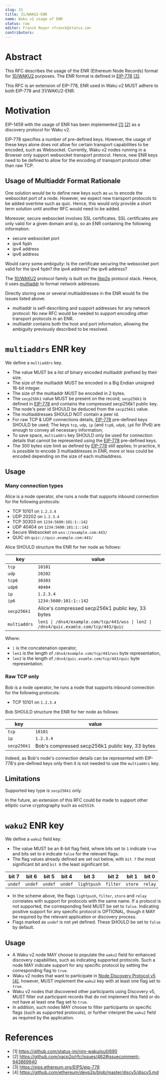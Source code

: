```yaml
---
slug: 31
title: 31/WAKU2-ENR
name: Waku v2 usage of ENR
status: raw
editor: Franck Royer <franck@status.im>
contributors:
---
```


# Abstract

This RFC describes the usage of the ENR (Ethereum Node Records) format for [10/WAKU2](/specs/10) purposes.
The ENR format is defined in [EIP-778](https://eips.ethereum.org/EIPS/eip-778) [[3]](#references).

This RFC is an extension of EIP-778, ENR used in Waku v2 MUST adhere to both EIP-778 and 31/WAKU2-ENR.

# Motivation

EIP-1459 with the usage of ENR has been implemented [[1]](#references) [[2]](#references) as a discovery protocol for Waku v2.

EIP-778 specifies a number of pre-defined keys.
However, the usage of these keys alone does not allow for certain transport capabilities to be encoded,
such as Websocket.
Currently, Waku v2 nodes running in a Browser only support websocket transport protocol.
Hence, new ENR keys need to be defined to allow for the encoding of transport protocol other than raw TCP.

## Usage of Multiaddr Format Rationale

One solution would be to define new keys such as `ws` to encode the websocket port of a node.
However, we expect new transport protocols to be added overtime such as quic.
Hence, this would only provide a short term solution until another RFC would need to be added.

Moreover, secure websocket involves SSL certificates.
SSL certificates are only valid for a given domain and ip, so an ENR containing the following information:
- secure websocket port
- ipv4 fqdn
- ipv4 address
- ipv6 address

Would carry some ambiguity: Is the certificate securing the websocket port valid for the ipv4 fqdn?
the ipv4 address?
the ipv6 address?

The [10/WAKU2](/specs/10) protocol family is built on the [libp2p](https://github.com/libp2p/specs) protocol stack.
Hence, it uses [multiaddr](https://github.com/multiformats/multiaddr) to format network addresses.

Directly storing one or several multiaddresses in the ENR would fix the issues listed above:
- multiaddr is self-describing and support addresses for any network protocol:
  No new RFC would be needed to support encoding other transport protocols in an ENR.
- multiaddr contains both the host and port information, allowing the ambiguity previously described to be resolved.

# `multiaddrs` ENR key

We define a  `multiaddrs` key.

- The value MUST be a list of binary encoded multiaddr prefixed by their size.
- The size of the multiaddr MUST be encoded in a Big Endian unsigned 16-bit integer.
- The size of the multiaddr MUST be encoded in 2 bytes.
- The `secp256k1` value MUST be present on the record;
  `secp256k1` is defined in [EIP-778](https://eips.ethereum.org/EIPS/eip-778) and contains the compressed secp256k1 public key.
- The node's peer id SHOULD be deduced from the `secp256k1` value.
- The multiaddresses SHOULD NOT contain a peer id.
- For raw TCP & UDP connections details, [EIP-778](https://eips.ethereum.org/EIPS/eip-778) pre-defined keys SHOULD be used;
  The keys `tcp`, `udp`, `ip` (and `tcp6`, `udp6`, `ip6` for IPv6) are enough to convey all necessary information;
- To save space, `multiaddrs` key SHOULD only be used for connection details that cannot be represented using the [EIP-778](https://eips.ethereum.org/EIPS/eip-778) pre-defined keys.
- The 300 bytes size limit as defined by [EIP-778](https://eips.ethereum.org/EIPS/eip-778) still applies;
  In practice, it is possible to encode 3 multiaddresses in ENR, more or less could be encoded depending on the size of each multiaddress.

## Usage

### Many connection types

Alice is a node operator, she runs a node that supports inbound connection for the following protocols:
- TCP 10101 on `1.2.3.4`
- UDP 20202 on `1.2.3.4`
- TCP 30303 on `1234:5600:101:1::142`
- UDP 40404 on `1234:5600:101:1::142`
- Secure Websocket on `wss://example.com:443/`
- QUIC on `quic://quic.example.com:443/`

Alice SHOULD structure the ENR for her node as follows:

| key    | value   |
|---     |---      |
| `tcp`  | `10101` |
| `udp`  | `20202` |
| `tcp6` | `30303` |
| `udp6` | `40404` |
| `ip`   | `1.2.3.4` |
| `ip6`  | `1234:5600:101:1::142` |
| `secp256k1` | Alice's compressed secp256k1 public key, 33 bytes |
| `multiaddrs` | <code>len1 &#124; /dns4/example.com/tcp/443/wss &#124; len2 &#124; /dns4/quic.examle.com/tcp/443/quic</cpoode> |

Where:
- `|` is the concatenation operator,
- `len1` is the length of `/dns4/example.com/tcp/443/wss` byte representation,
- `len2` is the length of `/dns4/quic.examle.com/tcp/443/quic` byte representation.

### Raw TCP only

Bob is a node operator, he runs a node that supports inbound connection for the following protocols:
- TCP 10101 on `1.2.3.4`

Bob SHOULD structure the ENR for her node as follows:

| key    | value   |
|---     |---      |
| `tcp`  | `10101` |
| `ip`   | `1.2.3.4` |
| `secp256k1` | Bob's compressed secp256k1 public key, 33 bytes |

Indeed, as Bob's node's connection details can be represented with EIP-778's pre-defined keys only
then it is not needed to use the `multiaddrs` key.

## Limitations

Supported key type is `secp256k1` only.

In the future, an extension of this RFC could be made to support other elliptic curve cryptography such as `ed25519`.

# `waku2` ENR key

We define a `waku2` field key:

- The value MUST be an 8-bit flag field,
where bits set to `1` indicate `true` and bits set to `0` indicate `false` for the relevant flags.
- The flag values already defined are set out below,
with `bit 7` the most significant bit and `bit 0` the least significant bit.

| bit 7 | bit 6 | bit 5 | bit 4 | bit 3 | bit 2 | bit 1 | bit 0 |
| --- | --- | --- | --- | --- | --- | --- | --- |
| `undef` | `undef` | `undef` | `undef` | `lightpush` | `filter` | `store` | `relay` |

- In the scheme above, the flags `lightpush`, `filter`, `store` and `relay` correlates with support for protocols with the same name.
If a protocol is not supported, the corresponding field MUST be set to `false`.
Indicating positive support for any specific protocol is OPTIONAL,
though it MAY be required by the relevant application or discovery process.
- Flags marked as `undef` is not yet defined.
These SHOULD be set to `false` by default.

## Usage

- A Waku v2 node MAY choose to populate the `waku2` field for enhanced discovery capabilities,
such as indicating supported protocols.
Such a node MAY indicate support for any specific protocol by setting the corresponding flag to `true`.
- Waku v2 nodes that want to participate in [Node Discovery Protocol v5](https://github.com/ethereum/devp2p/blob/master/discv5/discv5.md) [[4]](#references), however,
MUST implement the `waku2` key with at least one flag set to `true`.
- Waku v2 nodes that discovered other participants using Discovery v5,
MUST filter out participant records that do not implement this field or do not have at least one flag set to `true`.
- In addition, such nodes MAY choose to filter participants on specific flags (such as supported protocols),
or further interpret the `waku2` field as required by the application.


# References

- [1] https://github.com/status-im/nim-waku/pull/690
- [2] https://github.com/vacp2p/rfc/issues/462#issuecomment-943869940 
- [3] https://eips.ethereum.org/EIPS/eip-778
- [4] https://github.com/ethereum/devp2p/blob/master/discv5/discv5.md
